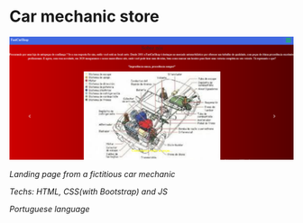 # Car mechanic store

<img src="Arquivos/Imagenss/md.png">

*Landing page from a fictitious car mechanic*

*Techs: HTML, CSS(with Bootstrap) and JS*

*Portuguese language*


